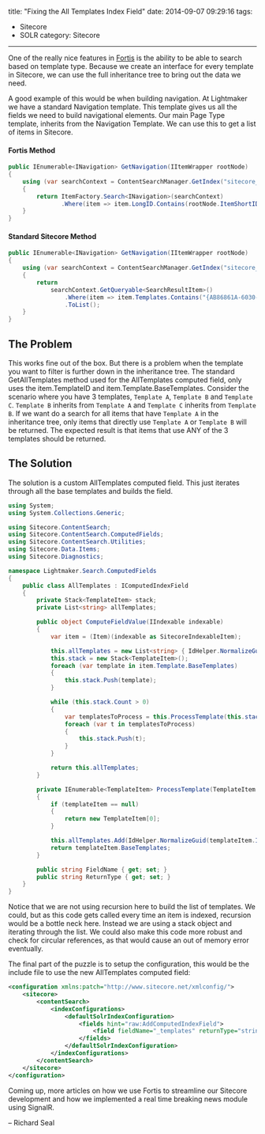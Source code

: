 title: "Fixing the All Templates Index Field"
date: 2014-09-07 09:29:16
tags:
- Sitecore
- SOLR
category: Sitecore
---
One of the really nice features in [Fortis](http://fortis.ws/) is the ability to be able to search based on template type. Because we create an interface for every template in Sitecore, we can use the full inheritance tree to bring out the data we need.

A good example of this would be when building navigation. At Lightmaker we have a standard Navigation template. This template gives us all the fields we need to build navigational elements. Our main Page Type template, inherits from the Navigation Template. We can use this to get a list of items in Sitecore.

#### Fortis Method

``` csharp
public IEnumerable<INavigation> GetNavigation(IItemWrapper rootNode)
{
	using (var searchContext = ContentSearchManager.GetIndex("sitecore_web_index").CreateSearchContext())
	{
		return ItemFactory.Search<INavigation>(searchContext)
		       .Where(item => item.LongID.Contains(rootNode.ItemShortID)).ToList();
	}
}
```

#### Standard Sitecore Method

``` csharp
public IEnumerable<INavigation> GetNavigation(IItemWrapper rootNode)
{
	using (var searchContext = ContentSearchManager.GetIndex("sitecore_web_index").CreateSearchContext())
	{
		return
			searchContext.GetQueryable<SearchResultItem>()
				.Where(item => item.Templates.Contains("{AB86861A-6030-46C5-B394-E8F99E8B87DB}"))
				.ToList();
	}
}
```

## The Problem

This works fine out of the box. But there is a problem when the template you want to filter is further down in the inheritance tree. The standard GetAllTemplates method used for the AllTemplates computed field, only uses the item.TemplateID and item.Template.BaseTemplates. Consider the scenario where you have 3 templates, `Template A`, `Template B` and `Template C`. `Template B` inherits from `Template A` and `Template C` inherits from `Template B`. If we want do a search for all items that have `Template A` in the inheritance tree, only items that directly use `Template A` or `Template B` will be returned. The expected result is that items that use ANY of the 3 templates should be returned.

## The Solution

The solution is a custom AllTemplates computed field. This just iterates through all the base templates and builds the field.

``` csharp
using System;
using System.Collections.Generic;

using Sitecore.ContentSearch;
using Sitecore.ContentSearch.ComputedFields;
using Sitecore.ContentSearch.Utilities;
using Sitecore.Data.Items;
using Sitecore.Diagnostics;

namespace Lightmaker.Search.ComputedFields
{
	public class AllTemplates : IComputedIndexField
	{
		private Stack<TemplateItem> stack;
		private List<string> allTemplates; 

		public object ComputeFieldValue(IIndexable indexable)
		{
			var item = (Item)(indexable as SitecoreIndexableItem);

			this.allTemplates = new List<string> { IdHelper.NormalizeGuid(item.TemplateID) };
			this.stack = new Stack<TemplateItem>();
			foreach (var template in item.Template.BaseTemplates)
			{
				this.stack.Push(template);
			}

			while (this.stack.Count > 0)
			{
				var templatesToProcess = this.ProcessTemplate(this.stack.Pop());
				foreach (var t in templatesToProcess)
				{
					this.stack.Push(t);
				}
			}

			return this.allTemplates;
		}

		private IEnumerable<TemplateItem> ProcessTemplate(TemplateItem templateItem)
		{
			if (templateItem == null)
			{
				return new TemplateItem[0];
			}

			this.allTemplates.Add(IdHelper.NormalizeGuid(templateItem.ID));
			return templateItem.BaseTemplates;
		} 

		public string FieldName { get; set; }
		public string ReturnType { get; set; }
	}
}
```

Notice that we are not using recursion here to build the list of templates. We could, but as this code gets called every time an item is indexed, recursion would be a bottle neck here. Instead we are using a stack object and iterating through the list. We could also make this code more robust and check for circular references, as that would cause an out of memory error eventually.

The final part of the puzzle is to setup the configuration, this would be the include file to use the new AllTemplates computed field:

``` xml
<configuration xmlns:patch="http://www.sitecore.net/xmlconfig/">
	<sitecore>
		<contentSearch>
			<indexConfigurations>
				<defaultSolrIndexConfiguration>
					<fields hint="raw:AddComputedIndexField">
						<field fieldName="_templates" returnType="string">Lightmaker.Search.ComputedFields.AllTemplates, Lightmaker.Search</field>
					</fields>
				</defaultSolrIndexConfiguration>
			</indexConfigurations>
		</contentSearch>
	</sitecore>
</configuration>
```

Coming up, more articles on how we use Fortis to streamline our Sitecore development and how we implemented a real time breaking news module using SignalR.

– Richard Seal
